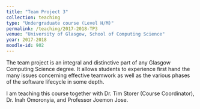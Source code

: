 ```yaml
---
title: "Team Project 3"
collection: teaching
type: "Undergraduate course (Level H/M)"
permalink: /teaching/2017-2018-TP3
venue: "University of Glasgow, School of Computing Science"
year: 2017-2018
moodle-id: 902
---
```


The team project is an integral and distinctive part of any Glasgow Computing Science degree.
It allows students to experience first hand the many issues concerning effective teamwork as well as the various phases of the software lifecycle in some depth.

I am teaching this course together with Dr. Tim Storer (Course Coordinator), Dr. Inah Omoronyia, and Professor Joemon Jose.